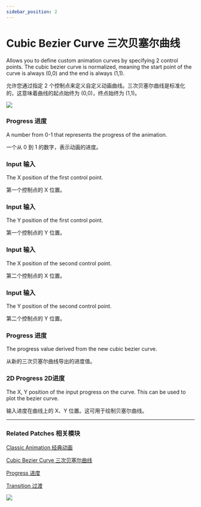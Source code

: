 ```yaml
---
sidebar_position: 2
---
```


# Cubic Bezier Curve 三次贝塞尔曲线

Allows you to define custom animation curves by specifying 2 control points. The cubic bezier curve is normalized, meaning the start point of the curve is always (0,0) and the end is always (1,1).

允许您通过指定 2 个控制点来定义自定义动画曲线。三次贝塞尔曲线是标准化的，这意味着曲线的起点始终为 (0,0)，终点始终为 (1,1)。

![](https://s3.us-west-2.amazonaws.com/secure.notion-static.com/0f7aab41-05be-45c3-9676-f05d3bf6c0ce/Untitled.png?X-Amz-Algorithm=AWS4-HMAC-SHA256&X-Amz-Content-Sha256=UNSIGNED-PAYLOAD&X-Amz-Credential=AKIAT73L2G45EIPT3X45%2F20220602%2Fus-west-2%2Fs3%2Faws4_request&X-Amz-Date=20220602T152656Z&X-Amz-Expires=86400&X-Amz-Signature=a00b5af4bc2f89c70e0b092afdc228ec2bd1ad60380976df829986e6da96373d&X-Amz-SignedHeaders=host&response-content-disposition=filename%20%3D%22Untitled.png%22&x-id=GetObject)

### Progress 进度

A number from 0-1 that represents the progress of the animation.

一个从 0 到 1 的数字，表示动画的进度。

### Input 输入

The X position of the first control point.

第一个控制点的 X 位置。

### Input 输入

The Y position of the first control point.

第一个控制点的 Y 位置。

### Input 输入

The X position of the second control point.

第二个控制点的 X 位置。

### Input 输入

The Y position of the second control point.

第二个控制点的 Y 位置。

### Progress 进度

The progress value derived from the new cubic bezier curve.

从新的三次贝塞尔曲线导出的进度值。

### 2D Progress 2D进度

The X, Y position of the input progress on the curve. This can be used to plot the bezier curve.

输入进度在曲线上的 X、Y 位置。这可用于绘制贝塞尔曲线。

---

### Related Patches 相关模块

[Classic Animation 经典动画](./Classic%20Animation.md)

[Cubic Bezier Curve 三次贝塞尔曲线](./Cubic%20Bezier%20Curve.md)

[Progress 进度](./../Utility/Progress.md)

[Transition 过渡](./../Utility/Transition.md)

![](https://s3.us-west-2.amazonaws.com/secure.notion-static.com/f0e9e85a-bfcf-469c-b05a-5f254265e8fe/Untitled.png?X-Amz-Algorithm=AWS4-HMAC-SHA256&X-Amz-Content-Sha256=UNSIGNED-PAYLOAD&X-Amz-Credential=AKIAT73L2G45EIPT3X45%2F20220602%2Fus-west-2%2Fs3%2Faws4_request&X-Amz-Date=20220602T160002Z&X-Amz-Expires=86400&X-Amz-Signature=86a552146fd73312ae11b83be114ca5fe1c05c1eabf8e82b0237a22a75a8f68e&X-Amz-SignedHeaders=host&response-content-disposition=filename%20%3D%22Untitled.png%22&x-id=GetObject)
